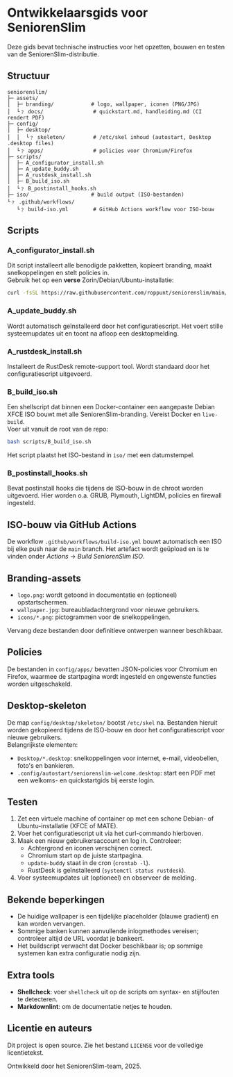 # Ontwikkelaarsgids voor SeniorenSlim

Deze gids bevat technische instructies voor het opzetten, bouwen en testen van de SeniorenSlim-distributie.

## Structuur

```
seniorenslim/
├─ assets/
│  ├─ branding/            # logo, wallpaper, iconen (PNG/JPG)
│  └﹖ docs/                # quickstart.md, handleiding.md (CI rendert PDF)
├─ config/
│  ├─ desktop/
│  │  └﹖ skeleton/         # /etc/skel inhoud (autostart, Desktop .desktop files)
│  └﹖ apps/                # policies voor Chromium/Firefox
├─ scripts/
│  ├─ A_configurator_install.sh
│  ├─ A_update_buddy.sh
│  ├─ A_rustdesk_install.sh
│  ├─ B_build_iso.sh
│  └﹖ B_postinstall_hooks.sh
├─ iso/                    # build output (ISO-bestanden)
└﹖ .github/workflows/
   └﹖ build-iso.yml        # GitHub Actions workflow voor ISO-bouw
```

## Scripts

### A_configurator_install.sh

Dit script installeert alle benodigde pakketten, kopieert branding, maakt snelkoppelingen en stelt policies in.  
Gebruik het op een **verse** Zorin/Debian/Ubuntu-installatie:

```bash
curl -fsSL https://raw.githubusercontent.com/roppunt/seniorenslim/main/scripts/A_configurator_install.sh | sudo bash
```

### A_update_buddy.sh

Wordt automatisch geïnstalleerd door het configuratiescript. Het voert stille systeemupdates uit en toont na afloop een desktopmelding.

### A_rustdesk_install.sh

Installeert de RustDesk remote-support tool. Wordt standaard door het configuratiescript uitgevoerd.

### B_build_iso.sh

Een shellscript dat binnen een Docker-container een aangepaste Debian XFCE ISO bouwt met alle SeniorenSlim-branding. Vereist Docker en `live-build`.  
Voer uit vanuit de root van de repo:

```bash
bash scripts/B_build_iso.sh
```

Het script plaatst het ISO-bestand in `iso/` met een datumstempel.

### B_postinstall_hooks.sh

Bevat postinstall hooks die tijdens de ISO-bouw in de chroot worden uitgevoerd. Hier worden o.a. GRUB, Plymouth, LightDM, policies en firewall ingesteld.

## ISO-bouw via GitHub Actions

De workflow `.github/workflows/build-iso.yml` bouwt automatisch een ISO bij elke push naar de `main` branch. Het artefact wordt geüpload en is te vinden onder *Actions* → *Build SeniorenSlim ISO*.

## Branding-assets

- `logo.png`: wordt getoond in documentatie en (optioneel) opstartschermen.  
- `wallpaper.jpg`: bureaubladachtergrond voor nieuwe gebruikers.  
- `icons/*.png`: pictogrammen voor de snelkoppelingen.  

Vervang deze bestanden door definitieve ontwerpen wanneer beschikbaar.

## Policies

De bestanden in `config/apps/` bevatten JSON-policies voor Chromium en Firefox, waarmee de startpagina wordt ingesteld en ongewenste functies worden uitgeschakeld.

## Desktop-skeleton

De map `config/desktop/skeleton/` bootst `/etc/skel` na. Bestanden hieruit worden gekopieerd tijdens de ISO-bouw en door het configuratiescript voor nieuwe gebruikers.  
Belangrijkste elementen:

- `Desktop/*.desktop`: snelkoppelingen voor internet, e-mail, videobellen, foto's en bankieren.  
- `.config/autostart/seniorenslim-welcome.desktop`: start een PDF met een welkoms- en quickstartgids bij eerste login.

## Testen

1. Zet een virtuele machine of container op met een schone Debian- of Ubuntu-installatie (XFCE of MATE).  
2. Voer het configuratiescript uit via het curl-commando hierboven.  
3. Maak een nieuw gebruikersaccount en log in. Controleer:
   - Achtergrond en iconen verschijnen correct.
   - Chromium start op de juiste startpagina.
   - `update-buddy` staat in de cron (`crontab -l`).
   - RustDesk is geïnstalleerd (`systemctl status rustdesk`).
4. Voer systeemupdates uit (optioneel) en observeer de melding.

## Bekende beperkingen

- De huidige wallpaper is een tijdelijke placeholder (blauwe gradient) en kan worden vervangen.  
- Sommige banken kunnen aanvullende inlogmethodes vereisen; controleer altijd de URL voordat je bankeert.  
- Het buildscript verwacht dat Docker beschikbaar is; op sommige systemen kan extra configuratie nodig zijn.

## Extra tools

- **Shellcheck**: voer `shellcheck` uit op de scripts om syntax- en stijlfouten te detecteren.  
- **Markdownlint**: om de documentatie netjes te houden.

## Licentie en auteurs

Dit project is open source. Zie het bestand `LICENSE` voor de volledige licentietekst.  

Ontwikkeld door het SeniorenSlim-team, 2025.

